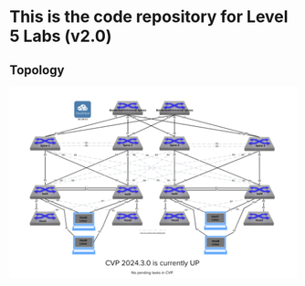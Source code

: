 # This is the code repository for Level 5 Labs (v2.0)

## Topology

![Lab Topology](data/ace-l5-topology.png)

